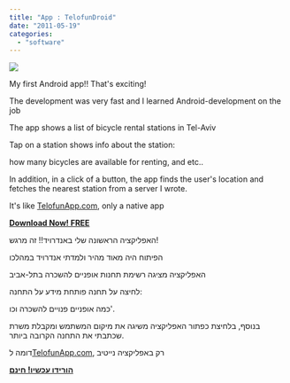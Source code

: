 ```yaml
---
title: "App : TelofunDroid"
date: "2011-05-19"
categories: 
  - "software"
---
```


[![](https://nurnachman.files.wordpress.com/2011/05/b5b7c-scr4.png?w=200)](https://nurnachman.files.wordpress.com/2011/05/b5b7c-scr4.png)

  

My first Android app!! That's exciting!

The development was very fast and I learned Android-development on the job

  

The app shows a list of bicycle rental stations in Tel-Aviv

Tap on a station shows info about the station:

how many bicycles are available for renting, and etc..

In addition, in a click of a button, the app finds the user's location and fetches the nearest station from a server I wrote.

  

It's like [TelofunApp.com](http://telofunapp.com/), only a native app

  

[**Download Now! FREE**](https://market.android.com/details?id=com.nurne.telofundroid)

  

האפליקציה הראשונה שלי באנדרויד!! זה מרגש!

הפיתוח היה מאוד מהיר ולמדתי אנדרויד במהלכו

  

האפליקציה מציגה רשימת תחנות אופניים להשכרה בתל-אביב

לחיצה על תחנה פותחת מידע על התחנה:

כמה אופניים פנויים להשכרה וכו'.

בנוסף, בלחיצת כפתור האפליקציה משיגה את מיקום המשתמש ומקבלת משרת שכתבתי את התחנה הקרובה ביותר.

  

דומה ל[TelofunApp.com](http://telofunapp.com/), רק באפליקציה נייטיב  
  

**[הורידו עכשיו! חינם](https://market.android.com/details?id=com.nurne.telofundroid)**
